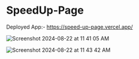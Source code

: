 # SpeedUp-Page

Deployed App:- https://speed-up-page.vercel.app/


![Screenshot 2024-08-22 at 11 41 05 AM](https://github.com/user-attachments/assets/0a0f4343-7c98-4420-90db-ff5ffc7f694e)

![Screenshot 2024-08-22 at 11 43 42 AM](https://github.com/user-attachments/assets/ceef3979-b9d8-4cf1-bec7-df47cebbd7f8)
